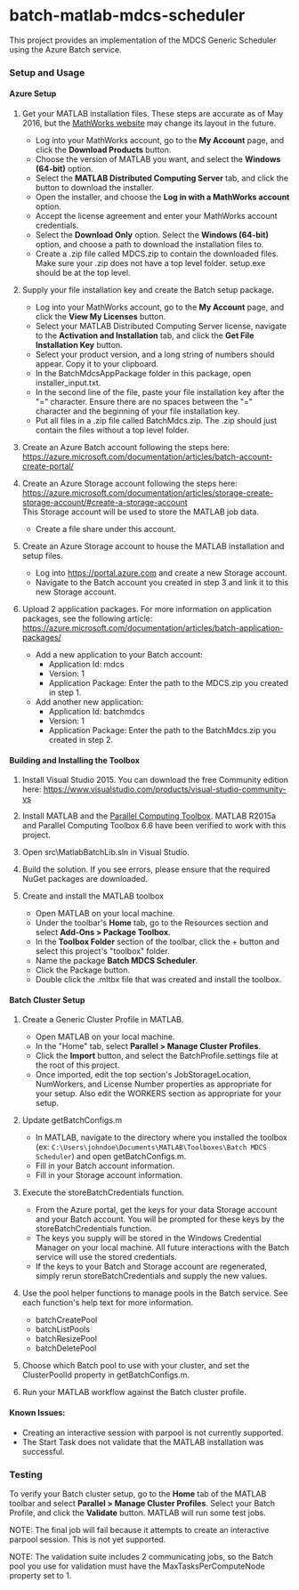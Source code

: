# batch-matlab-mdcs-scheduler

This project provides an implementation of the MDCS Generic Scheduler using the Azure Batch service.

### Setup and Usage

#### Azure Setup

1. Get your MATLAB installation files. These steps are accurate as of May 2016, but the [MathWorks website](http://www.mathworks.com/) may change its layout in the future.
    * Log into your MathWorks account, go to the **My Account** page, and click the **Download Products** button.
    * Choose the version of MATLAB you want, and select the **Windows (64-bit)** option.
    * Select the **MATLAB Distributed Computing Server** tab, and click the button to download the installer.
    * Open the installer, and choose the **Log in with a MathWorks account** option.
    * Accept the license agreement and enter your MathWorks account credentials.
    * Select the **Download Only** option. Select the **Windows (64-bit)** option, and choose a path to download the installation files to.
    * Create a .zip file called MDCS.zip to contain the downloaded files. Make sure your .zip does not have a top level folder. setup.exe should be at the top level.  

2. Supply your file installation key and create the Batch setup package.
    * Log into your MathWorks account, go to the **My Account** page, and click the **View My Licenses** button.
    * Select your MATLAB Distributed Computing Server license, navigate to the **Activation and Installation** tab, and click the **Get File Installation Key** button.
    * Select your product version, and a long string of numbers should appear. Copy it to your clipboard.
    * In the BatchMdcsAppPackage folder in this package, open installer_input.txt.
    * In the second line of the file, paste your file installation key after the "=" character. Ensure there are no spaces between the "=" character and the beginning of your file installation key.
    * Put all files in a .zip file called BatchMdcs.zip. The .zip should just contain the files without a top level folder.

3. Create an Azure Batch account following the steps here: https://azure.microsoft.com/documentation/articles/batch-account-create-portal/

4. Create an Azure Storage account following the steps here: https://azure.microsoft.com/documentation/articles/storage-create-storage-account/#create-a-storage-account  
   This Storage account will be used to store the MATLAB job data.
    * Create a file share under this account.	

5. Create an Azure Storage account to house the MATLAB installation and setup files.
    * Log into https://portal.azure.com and create a new Storage account.
    * Navigate to the Batch account you created in step 3 and link it to this new Storage account.

6. Upload 2 application packages. For more information on application packages, see the following article: https://azure.microsoft.com/documentation/articles/batch-application-packages/
    * Add a new application to your Batch account:
        * Application Id: mdcs
        * Version: 1
        * Application Package: Enter the path to the MDCS.zip you created in step 1.
    * Add another new application:
        * Application Id: batchmdcs
        * Version: 1
        * Application Package: Enter the path to the BatchMdcs.zip you created in step 2.

#### Building and Installing the Toolbox

1. Install Visual Studio 2015. You can download the free Community edition here: https://www.visualstudio.com/products/visual-studio-community-vs

2. Install MATLAB and the [Parallel Computing Toolbox](http://www.mathworks.com/products/parallel-computing/). MATLAB R2015a and Parallel Computing Toolbox 6.6 have been verified to work with this project.

3. Open src\MatlabBatchLib.sln in Visual Studio.

4. Build the solution. If you see errors, please ensure that the required NuGet packages are downloaded.

5. Create and install the MATLAB toolbox
    * Open MATLAB on your local machine.
    * Under the toolbar's **Home** tab, go to the Resources section and select **Add-Ons > Package Toolbox**.
    * In the **Toolbox Folder** section of the toolbar, click the + button and select this project's "toolbox" folder.
    * Name the package **Batch MDCS Scheduler**.
    * Click the Package button.
    * Double click the .mltbx file that was created and install the toolbox.
	
#### Batch Cluster Setup

1. Create a Generic Cluster Profile in MATLAB.
    * Open MATLAB on your local machine.
    * In the "Home" tab, select **Parallel > Manage Cluster Profiles**.
    * Click the **Import** button, and select the BatchProfile.settings file at the root of this project.
    * Once imported, edit the top section's JobStorageLocation, NumWorkers, and License Number properties as appropriate for your setup. Also edit the WORKERS section as appropriate for your setup.

2. Update getBatchConfigs.m
    * In MATLAB, navigate to the directory where you installed the toolbox (ex: `C:\Users\johndoe\Documents\MATLAB\Toolboxes\Batch MDCS Scheduler`) and open getBatchConfigs.m.
    * Fill in your Batch account information.
    * Fill in your Storage account information.

3. Execute the storeBatchCredentials function.
    * From the Azure portal, get the keys for your data Storage account and your Batch account.  You will be prompted for these keys by the storeBatchCredentials function.
    * The keys you supply will be stored in the Windows Credential Manager on your local machine. All future interactions with the Batch service will use the stored credentials.
    * If the keys to your Batch and Storage account are regenerated, simply rerun storeBatchCredentials and supply the new values.

4. Use the pool helper functions to manage pools in the Batch service. See each function's help text for more information.
    * batchCreatePool
    * batchListPools
    * batchResizePool
    * batchDeletePool

5. Choose which Batch pool to use with your cluster, and set the ClusterPoolId property in getBatchConfigs.m.

6. Run your MATLAB workflow against the Batch cluster profile. 

#### Known Issues:
* Creating an interactive session with parpool is not currently supported.
* The Start Task does not validate that the MATLAB installation was successful.

### Testing

To verify your Batch cluster setup, go to the **Home** tab of the MATLAB toolbar and select **Parallel > Manage Cluster Profiles**. Select your Batch Profile, and click the **Validate** button. MATLAB will run some test jobs.  

NOTE: The final job will fail because it attempts to create an interactive parpool session. This is not yet supported.  

NOTE: The validation suite includes 2 communicating jobs, so the Batch pool you use for validation must have the MaxTasksPerComputeNode property set to 1.